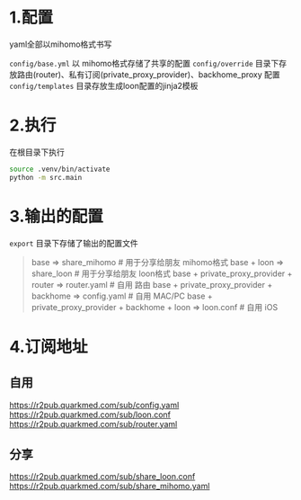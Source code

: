 # 1.配置

yaml全部以mihomo格式书写

`config/base.yml` 以 mihomo格式存储了共享的配置
`config/override` 目录下存放路由(router)、私有订阅(private_proxy_provider)、backhome_proxy 配置
`config/templates` 目录存放生成loon配置的jinja2模板

# 2.执行

在根目录下执行

```bash
source .venv/bin/activate
python -m src.main
```

# 3.输出的配置

`export` 目录下存储了输出的配置文件

> base => share_mihomo # 用于分享给朋友 mihomo格式
> base + loon => share_loon # 用于分享给朋友 loon格式
> base + private_proxy_provider + router => router.yaml # 自用 路由
> base + private_proxy_provider + backhome => config.yaml # 自用 MAC/PC
> base + private_proxy_provider + backhome + loon => loon.conf # 自用 iOS

# 4.订阅地址

## 自用

https://r2pub.quarkmed.com/sub/config.yaml
https://r2pub.quarkmed.com/sub/loon.conf
https://r2pub.quarkmed.com/sub/router.yaml

## 分享

https://r2pub.quarkmed.com/sub/share_loon.conf
https://r2pub.quarkmed.com/sub/share_mihomo.yaml
